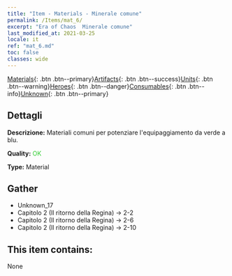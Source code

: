 ```yaml
---
title: "Item - Materials - Minerale comune"
permalink: /Items/mat_6/
excerpt: "Era of Chaos  Minerale comune"
last_modified_at: 2021-03-25
locale: it
ref: "mat_6.md"
toc: false
classes: wide
---
```

 [Materials](/it/Items/){: .btn .btn--primary}[Artifacts](/it/Items/Artifacts/){: .btn .btn--success}[Units](/it/Items/Units/){: .btn .btn--warning}[Heroes](/it/Items/Heroes/){: .btn .btn--danger}[Consumables](/it/Items/Consumables/){: .btn .btn--info}[Unknown](/it/Items/Unknown/){: .btn .btn--primary}

## Dettagli
 **Descrizione:** Materiali comuni per potenziare l'equipaggiamento da verde a blu.

 **Quality:** <span style="color: #32CD32">OK</span>

 **Type:** Material

## Gather

*    Unknown_17 
*    Capitolo 2 (Il ritorno della Regina) -> 2-2 
*    Capitolo 2 (Il ritorno della Regina) -> 2-6 
*    Capitolo 2 (Il ritorno della Regina) -> 2-10 

## This item contains:

  None

